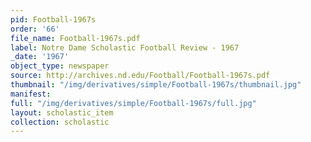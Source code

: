 ```yaml
---
pid: Football-1967s
order: '66'
file_name: Football-1967s.pdf
label: Notre Dame Scholastic Football Review - 1967
_date: '1967'
object_type: newspaper
source: http://archives.nd.edu/Football/Football-1967s.pdf
thumbnail: "/img/derivatives/simple/Football-1967s/thumbnail.jpg"
manifest:
full: "/img/derivatives/simple/Football-1967s/full.jpg"
layout: scholastic_item
collection: scholastic
---
```

